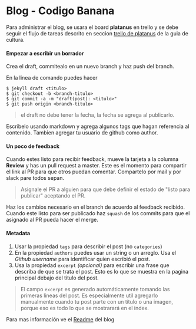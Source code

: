 Blog - Codigo Banana
====================

Para administrar el blog, se usara el board **platanus** en trello y se debe seguir el flujo de tareas descrito en seccion [trello de platanus](cultura.md#el-trello-de-platanus) de la guia de cultura.

#### Empezar a escribir un borrador

Crea el draft, commitealo en un nuevo branch y haz push del branch.

En la linea de comando puedes hacer

```shell
$ jekyll draft <titulo>
$ git checkout -b <branch-titulo>
$ git commit -a -m "draft(post): <titulo>"
$ git push origin <branch-titulo>
```

> el draft no debe tener la fecha, la fecha se agrega al publicarlo.

Escribelo usando markdown y agrega algunos tags que hagan referencia al contenido. Tambien agregar tu usuario de github como author.

#### Un poco de feedback

Cuando estes listo para recibir feedback, mueve la tarjeta a la columna **Review** y has un pull request a master. Este es el momento para compartir el link al PR para que otros puedan comentar. Compartelo por mail y por slack pare todos sepan.

> Asignale el PR a alguien para que debe definir el estado de "listo para publicar" aceptando el PR.

Haz los cambios necesario en el branch de acuerdo al feedback recibido. Cuando este listo para ser publicado haz `squash` de los commits para que el asignado al PR pueda hacer el merge.

#### Metadata

1. Usar la propiedad `tags` para describir el post (no `categories`)
1. En la propiedad `authors` puedes usar un string o un arreglo. Usa el *Github username* para identificar quien escribió el post.
1. Usa la propiedad `excerpt` *(opcional)* para escribir una frase que describa de que se trata el post. Esto es lo que se muestra en la pagina principal debajo del titulo del post.

  > El campo `excerpt` es generado automáticamente tomando las primeras lineas del post. Es especialmente util agregarlo manualmente cuando tu post parte con un título o una imagen, porque eso es todo lo que se mostrarará en el index.

Para mas información ve el [Readme](https://github.com/platanus/blog/blob/master/README.MD) del blog
